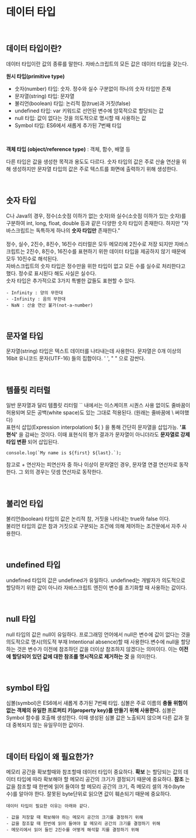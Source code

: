 데이터 타입
===========

<br/>

## 데이터 타입이란?

데이터 타입이란 값의 종류를 말한다. 자바스크립트의 모든 값은 데이터 타입을 갖는다.

__원시 타입(primitive type)__
 - 숫자(number) 타입: 숫자. 정수와 실수 구분없이 하나의 숫자 타입만 존재
 - 문자열(string) 타입: 문자열
 - 불리언(boolean) 타입: 논리적 참(true)과 거짓(false)
 - undefined 타입: var 키워드로 선언된 변수에 암묵적으로 할당되는 값
 - null 타입: 값이 없다는 것을 의도적으로 명시할 때 사용하는 값
 - Symbol 타입: ES6에서 새롭게 추가된 7번째 타입
 <br/>

__객체 타입 (object/reference type)__ : 객체, 함수, 배열 등

다른 타입은 값을 생성한 목적과 용도도 다르다. 숫자 타입의 값은 주로 산술 연산을 위해 생성하지만 문자열 타입의 값은 주로 텍스트를 화면에 출력하기 위해 생성한다.

<br/>

## 숫자 타입
C나 Java의 경우, 정수(소숫점 이하가 없는 숫자)와 실수(소숫점 이하가 있는 숫자)를 구분하여 int, long, float, double 등과 같은 다양한 숫자 타입이 존재한다. 하지만 "자바스크립트는 독특하게 하나의 __숫자 타입만__ 존재한다."   
<br/>
정수, 실수, 2진수, 8진수, 16진수 리터럴은 모두 메모리에 2진수로 저장 되지만 자바스크립트는 2진수, 8진수, 16진수를 표현하기 위한 데이터 타입을 제공하지 않기 때문에 모두 10진수로 해석된다.   
자바스크립트의 숫자 타입은 정수만을 위한 타입이 없고 모든 수를 실수로 처리한다고 했다. 정수로 표시된다 해도 사실은 실수다.
<br/>
숫자 타입은 추가적으로 3가지 특별한 값들도 표현할 수 있다.

    - Infinity : 양의 무한대
    - -Infinity : 음의 무한대 
    - NaN : 산술 연산 불가(not-a-number)

 <br/>

 ## 문자열 타입
문자열(string) 타입은 텍스트 데이터를 나타내는데 사용한다. 문자열은 0개 이상의 16bit 유니코드 문자(UTF-16) 들의 집합이다. ' ', " " 으로 감싼다.

<br/>

## 템플릿 리터럴
일반 문자열과 달리 템플릿 리터럴 `` 내에서는 이스케이프 시퀀스 사용 없이도 줄바꿈이 허용되며 모든 공백(white space)도 있는 그대로 적용된다. (원래는 줄바꿈에 \ 써야했다)    
표현식 삽입(Expression interpolation) ${ } 을 통해 간단히 문자열을 삽입가능. __'표현식'__ 을 감싸는 것이다. 이때 표현식의 평가 결과가 문자열이 아니더라도 __문자열로 강제 타입 변환__ 되어 삽입된다.

    console.log(`My name is ${first} ${last}.`);

참고로 + 연산자는 피연산자 중 하나 이상이 문자열인 경우, 문자열 연결 연산자로 동작한다. 그 외의 경우는 덧셈 연산자로 동작한다.

<br/>

## 불리언 타입
불리언(boolean) 타입의 값은 논리적 참, 거짓을 나타내는 true와 false 이다.   
불리언 타입의 값은 참과 거짓으로 구분되는 조건에 의해 제어하는 조건문에서 자주 사용한다.

<br/>

## undefined 타입
undefined 타입의 값은 undefined가 유일하다. undefined는 개발자가 의도적으로 할당하기 위한 값이 아니라 자바스크립트 엔진이 변수를 초기화할 때 사용하는 값이다.

<br/>

## null 타입
null 타입의 값은 null이 유일하다. 프로그래밍 언어에서 null은 변수에 값이 없다는 것을 의도적으로 명시(의도적 부재 Intentional absence)할 때 사용한다.변수에 null을 할당하는 것은 변수가 이전에 참조하던 값을 더이상 참조하지 않겠다는 의미이다. 이는 __이전에 할당되어 있던 값에 대한 참조를 명시적으로 제거하는 것__ 을 의미한다.

<br/>

## symbol 타입
심볼(symbol)은 ES6에서 새롭게 추가된 7번째 타입. 심볼은 주로 이름의 __충돌 위험이 없는 객체의 유일한 프로퍼티 키(property key)를 만들기 위해 사용한다.__ 심볼은 Symbol 함수를 호출해 생성한다. 이때 생성된 심볼 값은 노출되지 않으며 다른 값과 절대 중복되지 않는 유일무이한 값이다.

<br/>

## 데이터 타입이 왜 필요한가?
메모리 공간을 확보할때와 참조할때 데이터 타입이 중요하다. __확보__ 는 할당되는 값의 데이터 타입에 따라 확보해야 할 메모리 공간의 크기가 결정되기 때문에 중요하다. __참조__ 는 값을 참조할 때 한번에 읽어 들여야 할 메모리 공간의 크기, 즉 메모리 셀의 개수(byte 수)를 알아야 한다. 잘못된 byte단위로 읽으면 값이 훼손되기 때문에 중요하다.

    데이터 타입이 필요한 이유는 아래와 같다.

    - 값을 저장할 때 확보해야 하는 메모리 공간의 크기를 결정하기 위해
    - 값을 참조할 때 한번에 읽어 들여야 할 메모리 공간의 크기를 결정하기 위해
    - 메모리에서 읽어 들인 2진수를 어떻게 해석할 지를 결정하기 위해